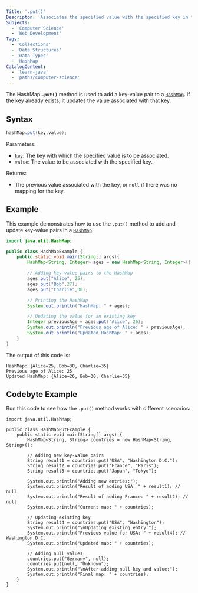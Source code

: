 ```yaml
---
Title: '.put()'
Descripton: 'Associates the specified value with the specified key in this map.'
Subjects:
  - 'Computer Science'
  - 'Web Development'
Tags:
  - 'Collections'
  - 'Data Structures'
  - 'Data Types'
  - 'HashMap'
CatalogContent:
  - 'learn-java'
  - 'paths/computer-science'
---
```


The HashMap **`.put()`** method is used to add a key-value pair to a [`HashMap`](https://www.codecademy.com/resources/docs/java/hashmap). If the key already exists, it updates the value associated with that key.

## Syntax

```java
hashMap.put(key,value);
```

Parameters:

- `key`: The key with which the specified value is to be associated.
- `value`: The value to be associated with the specified key.

Returns:

- The previous value associated with the key, or `null` if there was no mapping for the key.

## Example

This example demonstrates how to use the `.put()` method to add and update key-value pairs in a [`HashMap`](https://www.codecademy.com/resources/docs/java/hashmap).

```java
import java.util.HashMap;

public class HashMapExample {
    public static void main(String[] args){
        HashMap<String, Integer> ages = new HashMap<String, Integer>();

        // Adding key-value pairs to the HashMap
        ages.put("Alice", 25);
        ages.put("Bob",27);
        ages.put("Charlie",30);

        // Printing the HashMap
        System.out.println("HashMap: " + ages);

        // Updating the value for an existing key
        Integer previousAge = ages.put("Alice", 26);
        System.out.println("Previous age of Alice: " + previousAge);
        System.out.println("Updated HashMap: " + ages);
    }
}
```

The output of this code is:

```Shell
HashMap: {Alice=25, Bob=30, Charlie=35}
Previous age of Alice: 25
Updated HashMap: {Alice=26, Bob=30, Charlie=35}
```

## Codebyte Example

Run this code to see how the `.put()` method works with different scenarios:

```codebyte/java
import java.util.HashMap;

public class HashMapPutExample {
    public static void main(String[] args) {
        HashMap<String, String> countries = new HashMap<String, String>();
        
        // Adding new key-value pairs
        String result1 = countries.put("USA", "Washington D.C.");
        String result2 = countries.put("France", "Paris");
        String result3 = countries.put("Japan", "Tokyo");
        
        System.out.println("Adding new entries:");
        System.out.println("Result of adding USA: " + result1); // null
        System.out.println("Result of adding France: " + result2); // null
        System.out.println("Current map: " + countries);
        
        // Updating existing key
        String result4 = countries.put("USA", "Washington");
        System.out.println("\nUpdating existing entry:");
        System.out.println("Previous value for USA: " + result4); // Washington D.C.
        System.out.println("Updated map: " + countries);
        
        // Adding null values
        countries.put("Germany", null);
        countries.put(null, "Unknown");
        System.out.println("\nAfter adding null key and value:");
        System.out.println("Final map: " + countries);
    }
}
```
